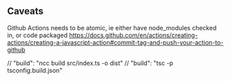## Caveats

Github Actions needs to be atomic, ie either have node_modules checked in, or code packaged
https://docs.github.com/en/actions/creating-actions/creating-a-javascript-action#commit-tag-and-push-your-action-to-github

// "build": "ncc build src/index.ts -o dist"
// "build": "tsc -p tsconfig.build.json"
